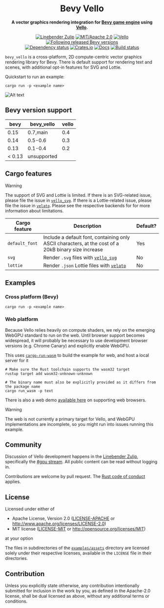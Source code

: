 <div align="center">

# Bevy Vello

**A vector graphics rendering integration for [Bevy game engine](https://bevyengine.org) using [Vello](https://vello.dev).**

[![Linebender Zulip](https://img.shields.io/badge/Linebender-%23gpu-blue?logo=Zulip)](https://xi.zulipchat.com/#narrow/stream/197075-gpu)
[![MIT/Apache 2.0](https://img.shields.io/badge/license-MIT%2FApache-blue.svg)](#license)
[![Vello](https://img.shields.io/badge/vello-v0.4.0-purple.svg)](https://crates.io/crates/vello)
[![Following released Bevy versions](https://img.shields.io/badge/bevy%20tracking-released%20version-lightblue)](https://bevyengine.org/learn/quick-start/plugin-development/#main-branch-tracking)\
[![Dependency status](https://deps.rs/repo/github/linebender/bevy_vello/status.svg)](https://deps.rs/repo/github/linebender/bevy_vello)
[![Crates.io](https://img.shields.io/crates/v/bevy_vello.svg)](https://crates.io/crates/bevy_vello)
[![Docs](https://img.shields.io/docsrs/bevy_vello)](https://docs.rs/bevy_vello)
[![Build status](https://github.com/linebender/bevy_vello/workflows/CI/badge.svg)](https://github.com/linebender/bevy_vello/actions)

</div>

`bevy_vello` is a cross-platform, 2D compute-centric vector graphics rendering library for Bevy. There is default support for rendering text and scenes, with additional opt-in features for SVG and Lottie.

Quickstart to run an example:

```shell
cargo run -p <example name>
```

![Alt text](image.png)

## Bevy version support

|bevy|bevy_vello|vello|
|---|---|---|
|0.15|0.7,main|0.4|
|0.14|0.5-0.6|0.3|
|0.13|0.1-0.4|0.2|
|< 0.13| unsupported | |

## Cargo features

> [!WARNING]
> The support of SVG and Lottie is limited. If there is an SVG-related issue, please file the issue in [`vello_svg`](https://github.com/linebender/vello_svg). If there is a Lottie-related issue, please file the issue in [`velato`](https://github.com/linebender/velato). Please see the respective backends for for more information about limitations.

|Cargo feature|Description|Default?|
|---|---|----|
|`default_font`|Include a default font, containing only ASCII characters, at the cost of a 20kB binary size increase|Yes|
|`svg`|Render `.svg` files with [`vello_svg`](https://github.com/linebender/vello_svg)|No|
|`lottie`|Render `.json` Lottie files with [`velato`](https://github.com/linebender/velato)|No|

## Examples

### Cross platform (Bevy)

```shell
cargo run -p <example name>
```

### Web platform

Because Vello relies heavily on compute shaders, we rely on the emerging WebGPU standard to run on the web.
Until browser support becomes widespread, it will probably be necessary to use development browser versions (e.g. Chrome Canary) and explicitly enable WebGPU.

This uses [`cargo-run-wasm`](https://github.com/rukai/cargo-run-wasm) to build the example for web, and host a local server for it

```shell
# Make sure the Rust toolchain supports the wasm32 target
rustup target add wasm32-unknown-unknown

# The binary name must also be explicitly provided as it differs from the package name
cargo run_wasm -p text
```

There is also a web demo [available here](https://linebender.github.io/bevy_vello) on supporting web browsers.

> [!WARNING]
> The web is not currently a primary target for Vello, and WebGPU implementations are incomplete, so you might run into issues running this example.

## Community

Discussion of Vello development happens in the [Linebender Zulip](https://xi.zulipchat.com/), specifically the [#gpu stream](https://xi.zulipchat.com/#narrow/stream/197075-gpu). All public content can be read without logging in.

Contributions are welcome by pull request. The [Rust code of conduct](https://www.rust-lang.org/policies/code-of-conduct) applies.

## License

Licensed under either of

- Apache License, Version 2.0
   ([LICENSE-APACHE](LICENSE-APACHE) or <http://www.apache.org/licenses/LICENSE-2.0>)
- MIT license
   ([LICENSE-MIT](LICENSE-MIT) or <http://opensource.org/licenses/MIT>)

at your option

The files in subdirectories of the [`examples/assets`](/examples/assets) directory are licensed solely under
their respective licenses, available in the `LICENSE` file in their directories.

## Contribution

Unless you explicitly state otherwise, any contribution intentionally submitted
for inclusion in the work by you, as defined in the Apache-2.0 license, shall be
dual licensed as above, without any additional terms or conditions.
